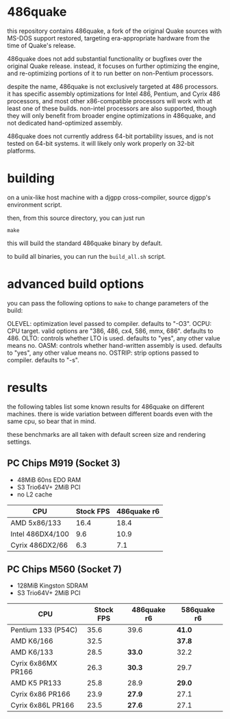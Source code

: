 486quake
========

this repository contains 486quake, a fork of the original Quake sources with MS-DOS support restored,
targeting era-appropriate hardware from the time of Quake's release.

486quake does not add substantial functionality or bugfixes over the original Quake release. instead, it
focuses on further optimizing the engine, and re-optimizing portions of it to run better on non-Pentium
processors.

despite the name, 486quake is not exclusively targeted at 486 processors. it has specific assembly
optimizations for Intel 486, Pentium, and Cyrix 486 processors, and most other x86-compatible processors
will work with at least one of these builds. non-intel processors are also supported, though they will
only benefit from broader engine optimizations in 486quake, and not dedicated hand-optimized assembly.

486quake does not currently address 64-bit portability issues, and is not tested on 64-bit systems. it 
will likely only work properly on 32-bit platforms.

building
========

on a unix-like host machine with a djgpp cross-compiler, source djgpp's environment script.

then, from this source directory, you can just run

    make

this will build the standard 486quake binary by default.

to build all binaries, you can run the `build_all.sh` script.

advanced build options
======================

you can pass the following options to `make` to change parameters of the build:

OLEVEL: optimization level passed to compiler. defaults to "-O3".
OCPU: CPU target. valid options are "386, 486, cx4, 586, mmx, 686". defaults to 486.
OLTO: controls whether LTO is used. defaults to "yes", any other value means no.
OASM: controls whether hand-written assembly is used. defaults to "yes", any other value means no.
OSTRIP: strip options passed to compiler. defaults to "-s".

results
=======

the following tables list some known results for 486quake on different machines. there is wide variation between different boards even with the same cpu, so bear that in mind.

these benchmarks are all taken with default screen size and rendering settings.

## PC Chips M919 (Socket 3)
* 48MiB 60ns EDO RAM
* S3 Trio64V+ 2MiB PCI
* no L2 cache

|         CPU                   |  Stock FPS    | 486quake r6   |
|         ---                   |      ---      |      ---      |
| AMD 5x86/133                  | 16.4          | 18.4          |
| Intel 486DX4/100              | 9.6           | 10.9          |
| Cyrix 486DX2/66               | 6.3           | 7.1           |

## PC Chips M560 (Socket 7)
* 128MiB Kingston SDRAM
* S3 Trio64V+ 2MiB PCI

|         CPU                   |  Stock FPS    | 486quake r6   | 586quake r6   |
|         ---                   |      ---      |      ---      |     ---       |
| Pentium 133 (P54C)            | 35.6          | 39.6          | **41.0**      |
| AMD K6/166                    | 32.5 |        | **37.8**      | 36.9          |
| AMD K6/133                    | 28.5          | **33.0**      | 32.2          |
| Cyrix 6x86MX PR166            | 26.3          | **30.3**      | 29.7          |
| AMD K5 PR133                  | 25.8          | 28.9          | **29.0**      |
| Cyrix 6x86 PR166              | 23.9          | **27.9**      | 27.1          |
| Cyrix 6x86L PR166             | 23.5          | **27.6**      | 27.1          |
